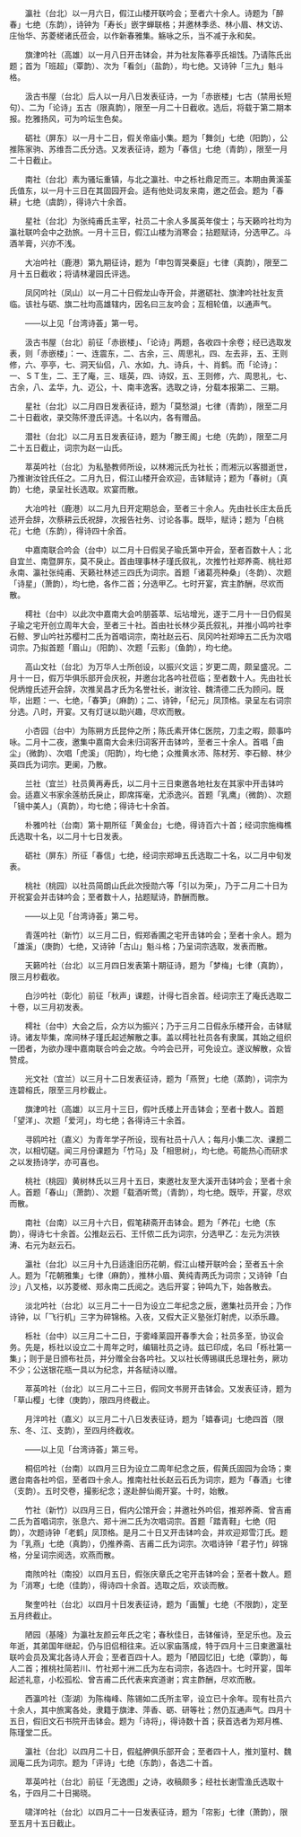 <!-- { "loadSidebar": true } -->
　　瀛社（台北）以一月六日，假江山楼开联吟会；至者六十余人。诗题为「醉春」七绝（东韵），诗钟为「寿长」嵌字蝉联格；并邀林季丞、林小眉、林文访、庄怡华、苏菱槎诸氏莅会，以作新春雅集。觞咏之乐，当不减于永和矣。

　　旗津吟社（高雄）以一月八日开击钵会，并为社友陈春亭氏祖饯。乃请陈氏出题；首为「班超」（覃韵）、次为「看剑」（盐韵），均七绝。又诗钟「三九」魁斗格。

　　汲古书屋（台北）后人以一月八日发表征诗，一为「赤嵌楼」七古（禁用长短句）、二为「论诗」五古（限真韵），限至一月二十日截收。选后，将载于第二期本报。扢雅扬风，可为吟坛生色矣。

　　砺社（屏东）以一月十二日，假关帝庙小集。题为「舞剑」七绝（阳韵），公推陈家驹、苏维吾二氏分选。又发表征诗，题为「春信」七绝（青韵），限至一月二十日截止。

　　南社（台北）素为骚坛重镇，与北之瀛社、中之栎社鼎足而三。本期由黄溪荃氏值东，以一月十三日在其固园开会。适有他处词友来南，邀之莅会。题为「春耕」七绝（虞韵），得诗六十余首。

　　星社（台北）为张纯甫氏主宰，社员二十余人多属英年俊士；与天籁吟社均为瀛社联吟会中之劲旅。一月十三日，假江山楼为消寒会；拈题赋诗，分选甲乙。斗酒羊膏，兴亦不浅。

　　大冶吟社（鹿港）第九期征诗，题为「申包胥哭秦庭」七律（真韵），限至二月十五日截收；将请林灌园氏评选。

　　凤冈吟社（凤山）以一月二十日假龙山寺开会，并邀砺社、旗津吟社社友贲临。该社与砺、旗二社均高雄辖内，因名曰三友吟会；互相轮值，以通声气。

　　——以上见「台湾诗荟」第一号。

　　汲古书屋（台北）前征「赤嵌楼」、「论诗」两题，各收四十余卷；经已选取发表，则「赤嵌楼」：一、连震东，二、古余，三、周思礼，四、左去非，五、王则修，六、亭亭，七、洞天仙侣，八、水如，九、诗兵，十、肖鹤。而「论诗」：一、ＳＴ生，二、王了庵，三、瑶英，四、诗奴，五、王则修，六、周思礼，七、古余，八、孟华，九、迈公，十、南丰逸客。选取之诗，分载本报第二、三期。

　　星社（台北）以二月四日发表征诗，题为「莫愁湖」七律（青韵），限至二月二十日截收，录交陈怀澄氏评选。十名以内，各有赠品。

　　潜社（台北）以二月五日发表征诗，题为「滕王阁」七绝（先韵），限至二月二十五日截止，词宗为赵一山氏。

　　萃英吟社（台北）为私塾教师所设，以林湘沅氏为社长；而湘沅以客腊逝世，乃推谢汝铨氏任之。二月九日，假江山楼开会欢迎，击钵赋诗；题为「春树」（真韵）七绝，录呈社长选取。欢宴而散。

　　大冶吟社（鹿港）以二月九日开定期总会，至者三十余人。先由社长庄太岳氏述开会辞，次蔡耕云氏祝辞，次报告社务、讨论各事。既毕，赋诗；题为「白桃花」七绝（东韵），得诗四十余首。

　　中嘉南联合吟会（台中）以二月十日假吴子瑜氏第中开会，至者百数十人；北自宜兰、南暨屏东，莫不戾止。首由理事林子瑾氏叙礼，次推竹社郑养斋、桃社郑永南、瀛社张纯甫、天籁社林述三四氏为词宗。首题「诸葛亮种桑」（冬韵）、次题「诗星」（萧韵），均七绝，各作二首；分选甲乙。七时开宴，宾主酢酬，尽欢而散。

　　樗社（台中）以此次中嘉南大会吟朋荟萃、坛坫增光，遂于二月十一日仍假吴子瑜之宅开创立周年大会，至者三十社。首由社长林少英氏叙礼，并推小鸣吟社李石鲸、罗山吟社苏樱村二氏为首唱词宗，南社赵云石、凤冈吟社郑坤五二氏为次唱词宗。乃拟首题「眉山」（阳韵）、次题「云影」（鱼韵），均七绝。

　　高山文社（台北）为万华人士所创设，以振兴文运；岁更二周，颇呈盛况。二月十一日，假万华俱乐部开会庆祝，并邀台北各吟社莅临；至者数十人。先由社长倪炳煌氏述开会辞，次推吴昌才氏为名誉社长，谢汝铨、魏清德二氏为顾问。既毕，出题：一、七绝，「春笋」（麻韵）；二、诗钟，「纪元」凤顶格。录呈左右词宗分选。八时，开宴。又有灯谜以助兴趣，尽欢而散。

　　小杏园（台中）为陈朔方氏昆仲之所；陈氏素开体仁医院，刀圭之暇，颇事吟咏。二月十二夜，邀集中嘉南大会未归词客开击钵吟，至者三十余人。首唱「曲尘」（微韵）、次唱「虎溪」（阳韵），均七绝；众推黄水沛、陈材芳、李石鲸、林少英四氏为词宗。更阑，乃散。

　　兰社（宜兰）社员黄再寿氏，以二月十三日柬邀各地社友在其家中开击钵吟会。适嘉义书家余莲舫氏戾止，即席挥毫，尤添逸兴。首题「乳鹰」（微韵）、次题「镜中美人」（真韵），均七绝；得诗七十余首。

　　朴雅吟社（台南）第十期所征「黄金台」七绝，得诗百六十首；经词宗施梅樵氏选取十名，以二月十七日发表。

　　砺社（屏东）所征「春信」七绝，经词宗郑坤五氏选取二十名，以二月中旬发表。

　　桃社（桃园）以社员简朗山氏此次授勋六等「引以为荣」，乃于二月二十日为开祝宴会并击钵吟会；至者数十人，拈题赋诗，酢酬而散。

　　——以上见「台湾诗荟」第二号。

　　青莲吟社（新竹）以三月二日，假郑香圃之宅开击钵吟会；至者十余人。题为「雄溪」（庚韵）七绝，又诗钟「古山」魁斗格；乃呈词宗选取，发表而散。

　　天籁吟社（台北）以三月四日发表第十期征诗，题为「梦梅」七律（真韵），限三月杪截收。

　　白沙吟社（彰化）前征「秋声」课题，计得七百余首。经词宗王了庵氏选取二十卷，以三月初发表。

　　樗社（台中）大会之后，众方以为振兴；乃于三月二日假永乐楼开会，击钵赋诗。诸友毕集，席间林子瑾氏起述解散之事。盖以樗社社员各有隶属，其始之组织一团者，为欲办理中嘉南联合吟会之故。今吟会已开，可免设立。遂议解散，众皆赞成。

　　光文社（宜兰）以三月十二日发表征诗，题为「燕贺」七绝（蒸韵），词宗为连碧榕氏，限至三月杪截止。

　　旗津吟社（高雄）以三月十三日，假叶氏楼上开击钵会；至者十数人。首题「望洋」、次题「爱河」，均七绝；各得诗三十余首。

　　寻鸥吟社（嘉义）为青年学子所设，现有社员十八人；每月小集二次、课题二次，以相切磋。闻三月份课题为「竹马」及「相思树」，均七绝。苟能热心而研求之以发扬诗学，亦可喜也。

　　桃社（桃园）黄树林氏以三月十五日，柬邀社友至大溪开击钵吟会；至者十余人。首题「春山」（萧韵）、次题「载酒听莺」（青韵），均七绝。既毕，开宴，尽欢而散。

　　南社（台南）以三月十六日，假笔耕斋开击钵会。题为「养花」七绝（东韵），得诗七十余首。公推赵云石、王忏侬二氏为词宗，分选甲乙：左元为洪铁涛、右元为赵云石。

　　瀛社（台北）以三月十九日适逢旧历花朝，假江山楼开联吟会；至者五十余人。题为「花朝雅集」七律（麻韵），推林小眉、黄纯青两氏为词宗；又诗钟「白沙」八叉格，以苏菱槎、郑永南二氏阅之。选后开宴；钟鸣九下，始各散去。

　　淡北吟社（台北）以三月二十一日为设立二年纪念之辰，邀集社员开会；乃作诗钟，以「飞行机」三字为碎锦格。入夜，又假大正义塾张灯射虎，以添乐趣。

　　栎社（台中）以三月二十二日，于雾峰莱园开春季大会；社员多至，协议会务。先是，栎社以设立二十周年之时，编辑社员之诗。兹已印成，名曰「栎社第一集」；则于是日颁布社员，并分赠全台各吟社。又以社长傅锡祺氏总理社务，厥功不少；公送银花瓶一具以为纪念，并各赋诗以赠。

　　萃英吟社（台北）以三月二十三日，假同文书房开击钵会。又发表征诗，题为「草山樱」七律（庚韵），限四月终截止。

　　月泮吟社（嘉义）以三月二十八日发表征诗，题为「嬉春词」七绝四首（限东、冬、江、支韵），至四月终截收。

　　——以上见「台湾诗荟」第三号。

　　桐侣吟社（台南）以四月三日为设立二周年纪念之辰，假黄氏固园为会场；柬邀台南各社吟侣，至者四十余人。推南社社长赵云石氏为词宗，题为「春酒」七律（支韵）。五时交卷，撮影纪念；遂赴醉仙阁开宴。十时，始散。

　　竹社（新竹）以四月三日，假内公馆开会；并邀社外吟侣，推郑养斋、曾吉甫二氏为首唱词宗，张息六、郑十洲二氏为次唱词宗。首题「踏青鞋」七绝（阳韵），次题诗钟「老鹤」凤顶格。是月二十日又开击钵吟会，并欢迎郑雪汀氏。题为「乳燕」七绝（真韵），仍推养斋、吉甫二氏为词宗。次唱诗钟「君子竹」碎锦格，分呈词宗阅选，欢燕而散。

　　南陔吟社（南投）以四月五日，假张庆章氏之宅开击钵吟会；至者十数人。题为「消寒」七绝（佳韵），得诗四十余首。选取之后，欢谈而散。

　　聚奎吟社（台北）以四月十日发表征诗，题为「画蟹」七绝（不限韵），定至五月终截止。

　　陋园（基隆）为瀛社友颜云年氏之宅；春秋佳日，击钵催诗，至足乐也。及云年逝，其弟国年继起，仍与旧侣相往来。近以家庙落成，特于四月十三日柬邀瀛社联吟会员及寓北各诗人开会；至者百四十人。题为「陋园忆旧」七绝（覃韵），每人二首；推桃社简若川、竹社郑十洲二氏为左右词宗，各选四十。七时开宴，国年起述礼意，小松孤松、曾吉甫二氏代表来宾道谢；宾主酢酬，尽欢而散。

　　西瀛吟社（澎湖）为陈梅峰、陈锡如二氏所主宰，设立已十余年。现有社员六十余人，其中旅寓各处，隶籍于旗津、萍香、砺、研等社；然仍互通声气。四月十五日，假旧文石书院开击钵会。题为「诗将」，得诗数十首；获首选者为郑月樵、陈瑾堂二氏。

　　瀛社（台北）以四月二十日，假艋舺俱乐部开会；至者四十人，推刘篁村、魏润庵二氏为词宗。题为「评诗」七绝（东韵），各选二十首。

　　萃英吟社（台北）前征「无逸图」之诗，收稿颇多；经社长谢雪渔氏选取十名，于四月二十日揭晓。

　　啸洋吟社（台北）以四月二十一日发表征诗，题为「帘影」七律（萧韵），限至五月十五日截止。

